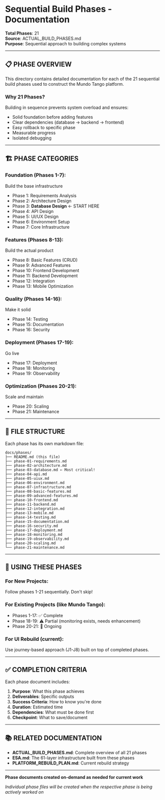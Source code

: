 # Sequential Build Phases - Documentation
**Total Phases**: 21  
**Source**: ACTUAL_BUILD_PHASES.md  
**Purpose**: Sequential approach to building complex systems

---

## 📋 **PHASE OVERVIEW**

This directory contains detailed documentation for each of the 21 sequential build phases used to construct the Mundo Tango platform.

### **Why 21 Phases?**

Building in sequence prevents system overload and ensures:
- Solid foundation before adding features
- Clear dependencies (database → backend → frontend)
- Easy rollback to specific phase
- Measurable progress
- Isolated debugging

---

## 🏗️ **PHASE CATEGORIES**

### **Foundation (Phases 1-7)**:
Build the base infrastructure
- Phase 1: Requirements Analysis
- Phase 2: Architecture Design
- Phase 3: **Database Design** ← START HERE
- Phase 4: API Design
- Phase 5: UI/UX Design
- Phase 6: Environment Setup
- Phase 7: Core Infrastructure

### **Features (Phases 8-13)**:
Build the actual product
- Phase 8: Basic Features (CRUD)
- Phase 9: Advanced Features
- Phase 10: Frontend Development
- Phase 11: Backend Development
- Phase 12: Integration
- Phase 13: Mobile Optimization

### **Quality (Phases 14-16)**:
Make it solid
- Phase 14: Testing
- Phase 15: Documentation
- Phase 16: Security

### **Deployment (Phases 17-19)**:
Go live
- Phase 17: Deployment
- Phase 18: Monitoring
- Phase 19: Observability

### **Optimization (Phases 20-21)**:
Scale and maintain
- Phase 20: Scaling
- Phase 21: Maintenance

---

## 📂 **FILE STRUCTURE**

Each phase has its own markdown file:

```
docs/phases/
├── README.md (this file)
├── phase-01-requirements.md
├── phase-02-architecture.md
├── phase-03-database.md ← Most critical!
├── phase-04-api.md
├── phase-05-uiux.md
├── phase-06-environment.md
├── phase-07-infrastructure.md
├── phase-08-basic-features.md
├── phase-09-advanced-features.md
├── phase-10-frontend.md
├── phase-11-backend.md
├── phase-12-integration.md
├── phase-13-mobile.md
├── phase-14-testing.md
├── phase-15-documentation.md
├── phase-16-security.md
├── phase-17-deployment.md
├── phase-18-monitoring.md
├── phase-19-observability.md
├── phase-20-scaling.md
└── phase-21-maintenance.md
```

---

## 🎯 **USING THESE PHASES**

### **For New Projects**:
Follow phases 1-21 sequentially. Don't skip!

### **For Existing Projects** (like Mundo Tango):
- Phases 1-17: ✅ Complete
- Phase 18-19: ⚠️ Partial (monitoring exists, needs enhancement)
- Phase 20-21: 🔄 Ongoing

### **For UI Rebuild** (current):
Use journey-based approach (J1-J8) built on top of completed phases.

---

## ✅ **COMPLETION CRITERIA**

Each phase document includes:
1. **Purpose**: What this phase achieves
2. **Deliverables**: Specific outputs
3. **Success Criteria**: How to know you're done
4. **Duration**: Estimated time
5. **Dependencies**: What must be done first
6. **Checkpoint**: What to save/document

---

## 📚 **RELATED DOCUMENTATION**

- **ACTUAL_BUILD_PHASES.md**: Complete overview of all 21 phases
- **ESA.md**: The 61-layer infrastructure built from these phases
- **PLATFORM_REBUILD_PLAN.md**: Current rebuild strategy

---

**Phase documents created on-demand as needed for current work**

*Individual phase files will be created when the respective phase is being actively worked on*
